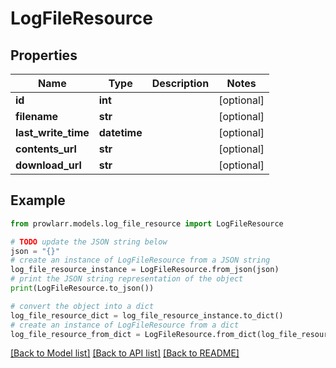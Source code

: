 # LogFileResource


## Properties

Name | Type | Description | Notes
------------ | ------------- | ------------- | -------------
**id** | **int** |  | [optional] 
**filename** | **str** |  | [optional] 
**last_write_time** | **datetime** |  | [optional] 
**contents_url** | **str** |  | [optional] 
**download_url** | **str** |  | [optional] 

## Example

```python
from prowlarr.models.log_file_resource import LogFileResource

# TODO update the JSON string below
json = "{}"
# create an instance of LogFileResource from a JSON string
log_file_resource_instance = LogFileResource.from_json(json)
# print the JSON string representation of the object
print(LogFileResource.to_json())

# convert the object into a dict
log_file_resource_dict = log_file_resource_instance.to_dict()
# create an instance of LogFileResource from a dict
log_file_resource_from_dict = LogFileResource.from_dict(log_file_resource_dict)
```
[[Back to Model list]](../README.md#documentation-for-models) [[Back to API list]](../README.md#documentation-for-api-endpoints) [[Back to README]](../README.md)


